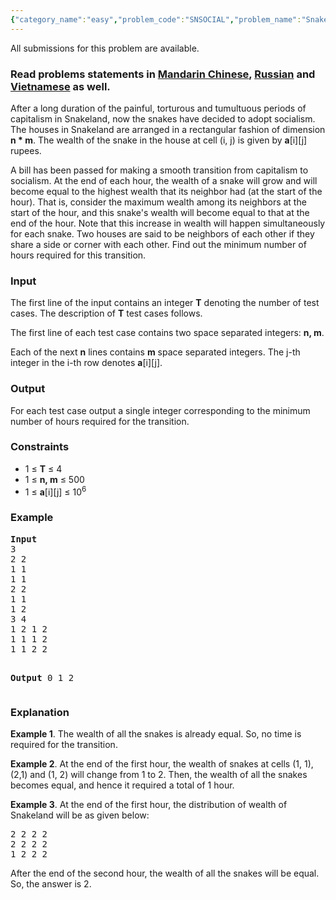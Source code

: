 ```yaml
---
{"category_name":"easy","problem_code":"SNSOCIAL","problem_name":"Snakes and transition from Capitalism to Socialism","languages_supported":{"0":"ADA","1":"ASM","2":"BASH","3":"BF","4":"C","5":"C99 strict","6":"CAML","7":"CLOJ","8":"CLPS","9":"CPP 4.3.2","10":"CPP 4.9.2","11":"CPP14","12":"CS2","13":"D","14":"ERL","15":"FORT","16":"FS","17":"GO","18":"HASK","19":"ICK","20":"ICON","21":"JAVA","22":"JS","23":"LISP clisp","24":"LISP sbcl","25":"LUA","26":"NEM","27":"NICE","28":"NODEJS","29":"PAS fpc","30":"PAS gpc","31":"PERL","32":"PERL6","33":"PHP","34":"PIKE","35":"PRLG","36":"PYPY","37":"PYTH","38":"PYTH 3.4","39":"RUBY","40":"SCALA","41":"SCM chicken","42":"SCM guile","43":"SCM qobi","44":"ST","45":"TCL","46":"TEXT","47":"WSPC"},"max_timelimit":2,"source_sizelimit":50000,"problem_author":"admin2","problem_tester":"kingofnumbers","date_added":"31-05-2017","tags":{"0":"admin2","1":"bfs","2":"easy","3":"graph","4":"snckpb17"},"editorial_url":"https://discuss.codechef.com/problems/SNSOCIAL","time":{"view_start_date":1496331000,"submit_start_date":1496331000,"visible_start_date":1496331000,"end_date":1735669800},"layout":"problem"}
---
```

<span class="solution-visible-txt">All submissions for this problem are available.</span><h3>Read problems statements in <a target="_blank" 
href="http://www.codechef.com/download/translated/SNCKPB17/mandarin/SNSOCIAL.pdf">Mandarin Chinese</a>, <a target="_blank" 
href="http://www.codechef.com/download/translated/SNCKPB17/russian/SNSOCIAL.pdf">Russian</a> and <a target="_blank" 
href="http://www.codechef.com/download/translated/SNCKPB17/vietnamese/SNSOCIAL.pdf">Vietnamese</a> as well.</h3>

<p>After a long duration of the painful, torturous and tumultuous periods of capitalism in Snakeland, now the snakes have decided to adopt socialism. The houses in Snakeland are arranged in a rectangular fashion of dimension <b>n * m</b>. The wealth of the snake in the house at cell (i, j) is given by <b>a</b>[i][j] rupees.</p>

<p>A bill has been passed for making a smooth transition from capitalism to socialism. At the end of each hour, the wealth of a snake will grow and will become equal to the highest wealth that its neighbor had (at the start of the hour). That is, consider the maximum wealth among its neighbors at the start of the hour, and this snake's wealth will become equal to that at the end of the hour. Note that this increase in wealth will happen simultaneously for each snake. Two houses are said to be neighbors of each other if they share a side or corner with each other. Find out the minimum number of hours required for this transition.</p> 

<h3>Input</h3>
<p>The first line of the input contains an integer <b>T</b> denoting the number of test cases. The description of <b>T</b> test cases follows.</p>
<p>The first line of each test case contains two space separated integers: <b>n, m</b>.</p>
<p>Each of the next <b>n</b> lines contains <b>m</b> space separated integers. The j-th integer in the i-th row denotes <b>a</b>[i][j].</p>

<h3>Output</h3>
<p>For each test case output a single integer corresponding to the minimum number of hours required for the transition.</p>

<h3>Constraints</h3>
<ul>
<li>1 ≤ <b>T</b> ≤ 4</li>
<li>1 ≤ <b>n, m</b> ≤ 500</li>
<li>1 ≤ <b>a</b>[i][j] ≤ 10<sup>6</sup></li>
</ul>

<h3>Example</h3>
<pre>
<b>Input</b>
3
2 2
1 1
1 1
2 2
1 1
1 2
3 4
1 2 1 2
1 1 1 2
1 1 2 2

<b>Output</b>
0
1
2
</pre>

<h3>Explanation</h3>
<p><b>Example 1</b>. The wealth of all the snakes is already equal. So, no time is required for the transition.</p>

<p><b>Example 2</b>. At the end of the first hour, the wealth of snakes at cells (1, 1), (2,1) and (1, 2) will change from 1 to 2. Then, the wealth of all the snakes becomes equal, and hence it required a total of 1 hour.</p>

<p><b>Example 3</b>. At the end of the first hour, the distribution of wealth of Snakeland will be as given below:</p>

<p>
<pre>
2 2 2 2
2 2 2 2
1 2 2 2
</pre>
</p>

<p>After the end of the second hour, the wealth of all the snakes will be equal. So, the answer is 2.</p>

</p>

